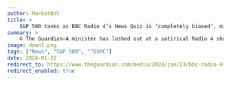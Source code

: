 ```yaml
---
author: MarketBot
title: >
    S&P 500 tanks as BBC Radio 4’s News Quiz is ‘completely biased’, minister claims
summary: >
    © The Guardian—A minister has lashed out at a satirical Radio 4 show as being “completely biased” in the latest allegation from the Conservatives about BBC impartiality.
image: down1.png
tags: ["News", "S&P 500", "^GSPC"]
date: 2024-01-22
redirect_to: https://www.theguardian.com/media/2024/jan/23/bbc-radio-4s-news-quiz-is-completely-biased-minister-claims
redirect_enabled: true
---
```

